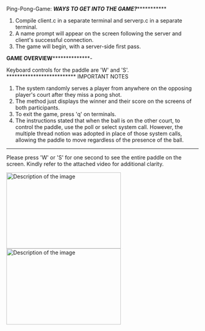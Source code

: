 Ping-Pong-Game:
***********WAYS TO GET INTO THE GAME?**********************

1. Compile client.c in a separate terminal and serverp.c in a separate terminal.
2. A name prompt will appear on the screen following the server and client's successful connection.
3. The game will begin, with a server-side first pass.


**************GAME OVERVIEW****************************-

Keyboard controls for the paddle are 'W' and 'S'.
************************** IMPORTANT NOTES

1. The system randomly serves a player from anywhere on the opposing player's court after they miss a pong shot.
2. The method just displays the winner and their score on the screens of both participants.
3. To exit the game, press 'q' on terminals.
4. The instructions stated that when the ball is on the other court, to control the paddle, use the poll or select system call.
   However, the multiple thread notion was adopted in place of those system calls, allowing the paddle to move regardless of the presence of the ball.
   
***********************************************************************


Please press 'W' or 'S' for one second to see the entire paddle on the screen.
Kindly refer to the attached video for additional clarity.





<img src="./ouput/Screenshot 2024-05-03 at 12.32.01 AM.png" alt="Description of the image" width="300" height="200">

<img src="./ouput/Screenshot 2024-05-03 at 12.32.14 AM.png" alt="Description of the image" width="300" height="200">
